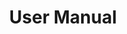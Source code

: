 ---
title: "User Manual"
description: "Document I created as part of a team building exercise at CloudBees. We each created our own user manuals and shared with each other to gain an understanding of how to work best together. I think it was a valuable experience and I learned not only about them but myself by going through the process of writing this all down."
tags: ["collaboration"]
link: "https://docs.google.com/document/d/19lbZumHZTotgL5O2wD3-R_2m-lWJe1hmnaBB1V_8Efs/edit?usp=sharing"
weight: 5
draft: false
---